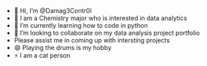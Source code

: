 - 👋 Hi, I’m @Damag3Contr0l
- 👀 I am a Chemistry major who is interested in data analytics
- 🌱 I’m currently learning how to code in python
- 💞️ I’m looking to collaborate on my data analysis project portfolio
- Please assist me in coming up with intersting projects
- 😄 Playing the drums is my hobby
- ⚡ I am a cat person

<!---
Damag3Contr0l/Damag3Contr0l is a ✨ special ✨ repository because its `README.md` (this file) appears on your GitHub profile.
You can click the Preview link to take a look at your changes.
--->

